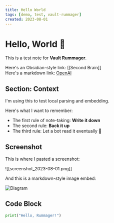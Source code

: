 ```yaml
---
title: Hello World
tags: [demo, test, vault-rummager]
created: 2023-08-01
---
```


# Hello, World 👋

This is a test note for **Vault Rummager**.

Here's an Obsidian-style link: [[Second Brain]]  
Here's a markdown link: [OpenAI](https://openai.com)

## Section: Context

I'm using this to test local parsing and embedding.

Here's what I want to remember:
- The first rule of note-taking: **Write it down**
- The second rule: **Back it up**
- The third rule: Let a bot read it eventually 🤖

## Screenshot

This is where I pasted a screenshot:

![[screenshot_2023-08-01.png]]

And this is a markdown-style image embed:

![Diagram](assets/brain_diagram.png)

## Code Block

```python
print("Hello, Rummager!")
